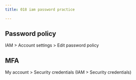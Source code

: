 ```yaml
---
title: 018 iam password practice
 
---
```


## Password policy
IAM > Account settings > Edit password policy

## MFA
My account > Security credentials
(IAM > Security credentials)
